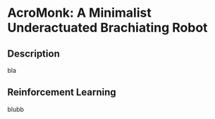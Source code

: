 # AcroMonk: A Minimalist Underactuated Brachiating Robot

## Description
bla

## Reinforcement Learning
blubb